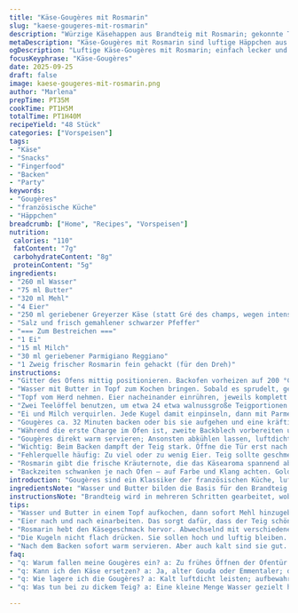 ```yaml
---
title: "Käse-Gougères mit Rosmarin"
slug: "kaese-gougeres-mit-rosmarin"
description: "Würzige Käsehappen aus Brandteig mit Rosmarin; gekonnte Technik für luftig-lockeren Teig; Gougères schmecken warm und aufgewärmt; leichte Anpassung an Zutaten und Timing; Fokus auf sensorische Signale statt stures Zeitmanagement; Ergibt ca. 48 Stück, optimal fürs Teilen."
metaDescription: "Käse-Gougères mit Rosmarin sind luftige Häppchen aus Brandteig; ideal für gesellige Anlässe oder einfach zum Verwöhnen."
ogDescription: "Luftige Käse-Gougères mit Rosmarin; einfach lecker und perfekt fürs Teilen."
focusKeyphrase: "Käse-Gougères"
date: 2025-09-25
draft: false
image: kaese-gougeres-mit-rosmarin.png
author: "Marlena"
prepTime: PT35M
cookTime: PT1H5M
totalTime: PT1H40M
recipeYield: "48 Stück"
categories: ["Vorspeisen"]
tags:
- "Käse"
- "Snacks"
- "Fingerfood"
- "Backen"
- "Party"
keywords:
- "Gougères"
- "französische Küche"
- "Häppchen"
breadcrumb: ["Home", "Recipes", "Vorspeisen"]
nutrition: 
 calories: "110"
 fatContent: "7g"
 carbohydrateContent: "8g"
 proteinContent: "5g"
ingredients:
- "260 ml Wasser"
- "75 ml Butter"
- "320 ml Mehl"
- "4 Eier"
- "250 ml geriebener Greyerzer Käse (statt Gré des champs, wegen intensiverem Aroma)"
- "Salz und frisch gemahlener schwarzer Pfeffer"
- "=== Zum Bestreichen ==="
- "1 Ei"
- "15 ml Milch"
- "30 ml geriebener Parmigiano Reggiano"
- "1 Zweig frischer Rosmarin fein gehackt (für den Dreh)"
instructions:
- "Gitter des Ofens mittig positionieren. Backofen vorheizen auf 200 °C (Ober-/Unterhitze). Backblech mit Backpapier auslegen."
- "Wasser mit Butter in Topf zum Kochen bringen. Sobald es sprudelt, gesamte Mehlmenge auf einmal hinzufügen. Sofort mit Holzlöffel heftig rühren — klassische Technik, damit der Teig sich löst und als Kloß ansetzt. Das Geräusch wandelt sich: erst spratzig, dann dumpfer Klang, sobald das Wasser verdampft ist."
- "Topf vom Herd nehmen. Eier nacheinander einrühren, jeweils komplett einarbeiten bis teigig-glatte Masse entsteht. Konsistenz etwa zähfließend, nicht zu dünn, nicht zu fest. Erst dann Käse und Rosmarin unterheben. Würzen mit Salz und grob gemahlenem Pfeffer."
- "Zwei Teelöffel benutzen, um etwa 24 etwa walnussgroße Teigportionen mit genügend Abstand auf Blech zu setzen. Die Kugeln sollen nicht flach laufen."
- "Ei und Milch verquirlen. Jede Kugel damit einpinseln, dann mit Parmesan bestreuen. Das sorgt für schöne Farbe und zusätzlichen Geschmack. Wichtig: Aussparungen vermeiden, sonst sieht’s unsauber aus."
- "Gougères ca. 32 Minuten backen oder bis sie aufgehen und eine kräftige, goldbraune Schicht zeigen. Beim Anklopfen hohl klingen — Zeichen, dass innen hohl und luftig ist. Nicht zu kurz, sonst teils klitschig in der Mitte. Wenn Farbe stimmt, aber innen noch feucht, ruhig ein paar Minuten länger – Ofentür dabei geschlossen halten."
- "Während die erste Charge im Ofen ist, zweite Backblech vorbereiten und Teig nachlegen. So hast du gleich Nachschub, vorheizen entfällt, spart Zeit. Reihenfolge beachten: erst raus, dann hinein."
- "Gougères direkt warm servieren; Ansonsten abkühlen lassen, luftdicht lagern. Im Gefrierschrank eingefroren bleiben sie bis zu 2 Monate haltbar. Auftauen bei Zimmertemperatur; vor dem Servieren kurz im Ofen aufknuspern."
- "Wichtig: Beim Backen dampft der Teig stark. Öffne die Tür erst nach 20 Minuten, sonst fallen sie schnell zusammen. Auch beim Formen die Arbeitsfläche und Löffel leicht befeuchten, damit keine klebrigen Klumpen entstehen."
- "Fehlerquelle häufig: Zu viel oder zu wenig Eier. Teig sollte geschmeidig sein, fließt langsam vom Löffel. Sonst werden die Kugeln zu trocken oder fallen auseinander. Mein Trick: Eier immer einzeln, in kleinen Portionen, damit Konsistenz richtig passt."
- "Rosmarin gibt die frische Kräuternote, die das Käsearoma spannend abwandelt. Statt Greyerzer geht auch alter Gouda oder Emmentaler, je nachdem, was zur Hand ist. Parmesan für die Kruste ist unverzichtbar für Textur und Farbe."
- "Backzeiten schwanken je nach Ofen – auf Farbe und Klang achten. Goldbraun und hohl beim Anklopfen sind sichere Zeichen. Klappt nicht gleich? Nicht einschüchtern lassen, Brandteig ist enorm sensibel – Übung macht den Meister."
introduction: "Gougères sind ein Klassiker der französischen Küche, luftige Käsekrapfen aus Brandteig. Seit ich sie selbst zubereite, experimentiere ich mit verschiedenen Käsen und Kräutern, um mehr Persönlichkeit reinzubringen. Der Teig lebt von der richtigen Balance zwischen Flüssigkeit und Mehl, Eierstruktur und Käsearoma. Kleine goldbraune Kugeln, die beim Biss knuspern und innen weich samtig sind – das ist die Kunst. Sie eignen sich als Appetithäppchen, Beilage zu Salaten oder pur. Wichtig ist Geduld beim Backen und Augenmaß für Farbe. Rosmarin sorgt bei meiner Version für überraschende Frische. Diese Mischung aus Technik, Aromen und Erfahrung macht die Wartezeit auf ein Stück Gougère lohnenswert."
ingredientsNote: "Wasser und Butter bilden die Basis für den Brandteig – solltest du keine Butter verwenden wollen, geht auch Margarine, aber das Aroma leidet. Statt Greyerzer Käse benutze ich oft alten Gouda oder Emmentaler, die kräftiger schmecken. Das Hineinreiben von Rosmarin ist optional, bringt aber wunderbare Frische. Die Eier bestimmt nach Größe, vielleicht etwas kleiner oder größer, unbedingt darauf achten, dass der Teig die richtige elastische Textur bekommt. Parmesannachstreu für die Knusperkruste nicht weglassen, weil der Kontrast zur weichen Innenstruktur sonst fehlt. Salz selbst dosieren, lieber sparsam beginnen, da Käse schon salzig ist."
instructionsNote: "Brandteig wird in mehreren Schritten gearbeitet, wobei das „Abbrennen“ des Mehls auf die heiße Butter-Wasser-Mischung richtig gemacht sein muss – anfangs laut und spratzig, dann dumpfer Klang. Eier kommen einzeln dazu, damit sich der Teig richtig bindet, Fehler hier machen den gesamten Teig kaputt. Das Backen nach reinem Zeitplan ist oft trügerisch; ich verlasse mich auf Farbe, Geräusche und Haptik. Goldbraun bedeutet gut, hohl klingende Kugeln bestätigen die Luftigkeit. Vorsicht beim Backen: nicht früh öffnen, sonst fallen sie zusammen. Beim Formen mit angefeuchteten Löffeln klebt der Teig nicht. Zwischen den Blechen tauschen beschleunigt den Prozess, man spart Zeit und kann größere Mengen zügig backen."
tips:
- "Wasser und Butter in einem Topf aufkochen, dann sofort Mehl hinzugeben. Rühren bis der Teig sich vom Topfboden löst. Geräuschwechsel wichtig; erst spratzig, dann dumpfer. Das gibt den Schlüssel Hinweis. Teig klumpenlos, richtig entwickelt."
- "Eier nach und nach einarbeiten. Das sorgt dafür, dass der Teig schön geschmeidig wird. Einzeln einfügen – chaotisch, aber notwendig. Zu viel auf einmal führt zu Klumpen. Kontrolle über Konsistenz ist entscheidend; langsam vom Löffel fließen."
- "Rosmarin hebt den Käsegeschmack hervor. Abwechselnd mit verschiedenen Käsesorten experimentieren. Greyerzer ist stark, alter Gouda sicher auch gut. Aber beim Rosmarin; frisch ist Gesetz. Getrockneter Rosmarin nicht zu verwenden; Aroma nicht gut genug."
- "Die Kugeln nicht flach drücken. Sie sollen hoch und luftig bleiben. Abstände beim Setzen auf dem Backblech sind wichtig. Klumpen vermeiden; wichtig für schöne Präsentation. Auch beim Ausstechen - einfach Feuchtigkeit nutzen."
- "Nach dem Backen sofort warm servieren. Aber auch kalt sind sie gut. Ist etwas übrig? Luftdicht lagern, im Gefrierfach bis zu zwei Monate haltbar. Für den besten Geschmack direkt im Ofen kurz aufknuspern; die Textur macht den Unterschied."
faq:
- "q: Warum fallen meine Gougères ein? a: Zu frühes Öffnen der Ofentür ist oft der Grund. Einfach 20 Minuten warten. Dann ist etwaige Bewegung möglich."
- "q: Kann ich den Käse ersetzen? a: Ja, alter Gouda oder Emmentaler; das bietet Überraschungen im Geschmack. Alternativ, Parmesan unbedingt für die Kruste verwenden."
- "q: Wie lagere ich die Gougères? a: Kalt luftdicht leisten; aufbewahren im Kühlschrank ist empfehlenswert. Im Gefrierfach sind sie bis zwei Monate haltbar; Zeit sparen beim Auftauen."
- "q: Was tun bei zu dickem Teig? a: Eine kleine Menge Wasser gezielt hinzufügen. Langsam, um die richtige Konsistenz wiederzuerlangen. Aber sei vorsichtig; nicht zu viel, Cheesekugeln geraten nicht gut."

---
```

